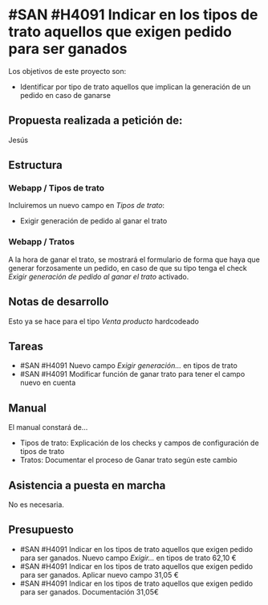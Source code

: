 # #SAN #H4091 Indicar en los tipos de trato aquellos que exigen pedido para ser ganados

Los objetivos de este proyecto son:
+ Identificar por tipo de trato aquellos que implican la generación de un pedido en caso de ganarse

## Propuesta realizada a petición de:
Jesús

## Estructura

### Webapp / Tipos de trato
Incluiremos un nuevo campo en _Tipos de trato_:
+ Exigir generación de pedido al ganar el trato

### Webapp / Tratos
A la hora de ganar el trato, se mostrará el formulario de forma que haya que generar forzosamente un pedido, en caso de que su tipo tenga el check _Exigir generación de pedido al ganar el trato_ activado.

## Notas de desarrollo
Esto ya se hace para el tipo _Venta producto_ hardcodeado

## Tareas
+ #SAN #H4091 Nuevo campo _Exigir generación..._ en tipos de trato 
+ #SAN #H4091 Modificar función de ganar trato para tener el campo nuevo en cuenta

## Manual
El manual constará de...
+ Tipos de trato: Explicación de los checks y campos de configuración de tipos de trato
+ Tratos: Documentar el proceso de Ganar trato según este cambio

## Asistencia a puesta en marcha
No es necesaria.

## Presupuesto
+ #SAN #H4091 Indicar en los tipos de trato aquellos que exigen pedido para ser ganados. Nuevo campo _Exigir..._ en tipos de trato 62,10 €
+ #SAN #H4091 Indicar en los tipos de trato aquellos que exigen pedido para ser ganados. Aplicar nuevo campo 31,05 €
+ #SAN #H4091 Indicar en los tipos de trato aquellos que exigen pedido para ser ganados. Documentación 31,05€
